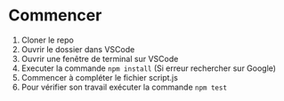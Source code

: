 # Commencer 
1. Cloner le repo
2. Ouvrir le dossier dans VSCode
3. Ouvrir une fenêtre de terminal sur VSCode
4. Executer la commande `npm install` (Si erreur rechercher sur Google)
5. Commencer à compléter le fichier script.js
6. Pour vérifier son travail exécuter la commande `npm test`
